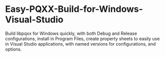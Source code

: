 # Easy-PQXX-Build-for-Windows-Visual-Studio
Build libpqxx for Windows quickly, with both Debug and Release configurations, install in Program Files, create property sheets to easily use in Visual Studio applications, with named versions for configurations, and options.
